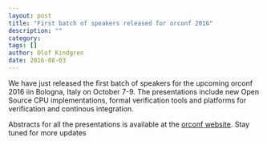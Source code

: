 ```yaml
---
layout: post
title: "First batch of speakers released for orconf 2016"
description: ""
category: 
tags: []
author: Olof Kindgren
date: 2016-08-03
---
```


We have just released the first batch of speakers for the upcoming orconf 2016 iin Bologna, Italy on October 7-9. The presentations include new Open Source CPU implementations, formal verification tools and platforms for verification and continous integration.

Abstracts for all the presentations is available at the [orconf website](http://orconf.org). Stay tuned for more updates
